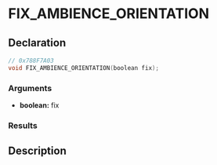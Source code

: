 # FIX_AMBIENCE_ORIENTATION

## Declaration
```cpp
// 0x788F7A03
void FIX_AMBIENCE_ORIENTATION(boolean fix);
```

### Arguments
- **boolean:** fix

### Results

## Description
